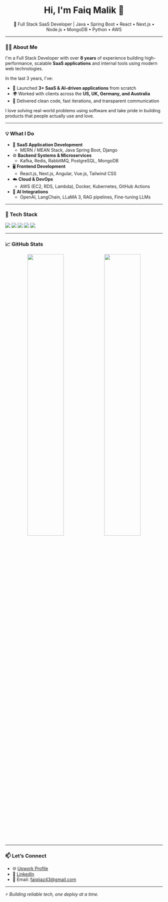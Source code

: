 <h1 align="center">Hi, I'm Faiq Malik 👋</h1>

<p align="center">
  🚀 Full Stack SaaS Developer | Java • Spring Boot • React • Next.js • Node.js • MongoDB • Python • AWS
</p>

---

### 🧑‍💻 About Me

I'm a Full Stack Developer with over **8 years** of experience building high-performance, scalable **SaaS applications** and internal tools using modern web technologies.

In the last 3 years, I’ve:
- 🚀 Launched **3+ SaaS & AI-driven applications** from scratch
- 🌍 Worked with clients across the **US, UK, Germany, and Australia**
- 💬 Delivered clean code, fast iterations, and transparent communication

I love solving real-world problems using software and take pride in building products that people actually use and love.

---

### 💡 What I Do

- 🔧 **SaaS Application Development**
  - MERN / MEAN Stack, Java Spring Boot, Django
- ⚙️ **Backend Systems & Microservices**
  - Kafka, Redis, RabbitMQ, PostgreSQL, MongoDB
- 🖥️ **Frontend Development**
  - React.js, Next.js, Angular, Vue.js, Tailwind CSS
- ☁️ **Cloud & DevOps**
  - AWS (EC2, RDS, Lambda), Docker, Kubernetes, GitHub Actions
- 🤖 **AI Integrations**
  - OpenAI, LangChain, LLaMA 3, RAG pipelines, Fine-tuning LLMs

---

### 🧰 Tech Stack

<p>
  <img src="https://img.shields.io/badge/Backend-Java%20%7C%20SpringBoot%20%7C%20Node.js%20%7C%20Python-blue" />
  <img src="https://img.shields.io/badge/Frontend-React%20%7C%20Next.js%20%7C%20Angular%20%7C%20Vue.js-orange" />
  <img src="https://img.shields.io/badge/Database-PostgreSQL%20%7C%20MongoDB%20%7C%20MySQL-brightgreen" />
  <img src="https://img.shields.io/badge/DevOps-Docker%20%7C%20Kubernetes%20%7C%20AWS%20%7C%20CI/CD-yellow" />
  <img src="https://img.shields.io/badge/AI-GPT%20%7C%20LangChain%20%7C%20Llama%203%20%7C%20RAG-lightgrey" />
</p>

---

### 📈 GitHub Stats

<p align="center">
  <img src="https://github-readme-stats.vercel.app/api?username=faiqmalik&show_icons=true&theme=radical" width="48%" />
  <img src="https://github-readme-streak-stats.herokuapp.com/?user=faiqmalik&theme=radical" width="48%" />
</p>

---

### 📫 Let’s Connect

- 🌐 [Upwork Profile](https://www.upwork.com/freelancers/~017b499edad81e39e4?mp_source=share)
- 💼 [LinkedIn]([https://linkedin.com/in/your-link](https://www.linkedin.com/in/faiq-malik/))
- 💌 Email: faiqijaz43@gmail.com

---

⚡ *Building reliable tech, one deploy at a time.*



<!---
faiqq7/faiqq7 is a ✨ special ✨ repository because its `README.md` (this file) appears on your GitHub profile.
You can click the Preview link to take a look at your changes.
--->
